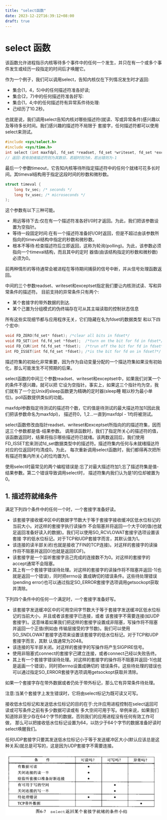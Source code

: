 ```yaml
---
title: "select函数"
date: 2023-12-22T16:39:12+08:00
draft: true
---
```


# select 函数
该函数允许进程指示内核等待多个事件中的任何一个发生，并只在有一个或多个事件发生或经历一段指定的时间后才唤醒它。

作为一个例子，我们可以调用select，告知内核仅在下列情况发生时才返回:
- 集合{1，4，5}中的任何描述符准各好读;
- 集合{2，7}中的任何描述符准各好写:
- 集合{1，4;中的任何描述符有异常系件待处理:
- 己经历了10.2秒。

也就是说，我们调用select告知内核对哪些描述符(就读、写或异常条件)感兴趣以及等待多长时间。我们感兴趣的描述符不局限于
套接字，任何描述符都可以使用select来测试。

```c
#include <sys/select.h>
#include <sys/time.h>
int select (int maxfdpl, fd_set *readset, fd_set *writeset, fd_set *exceptset, const struct timeval *timeout) ;
// 返回:若有就绪描述符则为其数目，若超时则为0，若出错则为-1
```
最后一个参数timeout，它告知内核等待所指定描述符中的任何个就绪可花多长时间。其timeval结构用于指定这段时间的秒数和微秒数。
```c
struct timeval {
    long tv_sec; /* seconds */
    long tv_usec; /* microseconds */
);
```
这个参数有以下三种可能。
- 用远等待下去:仅在有一个描述符准各好I/0时才返回。为此，我们把该参数设置为空指针。
- 等待一段固定时间:在有一个描述符准备好I/O时返回，但是不超过由该参数所指向的timeval结构中指定的秒数和微秒数。
- 根本不等待:检查描述符后立即返回，这称为轮询(polling)。为此，该参数必须指向一个timeval结构，而且其中的定时
器值(由该结构指定的秒数和微秒数)必须为0。

前两种情形的等待通常会被进程在等待期间捕获的信号中断，并从信号处理函数返回。

中间的三个参数readset、writeset和exceptset指定我们要让内核测试读、写和异常条件的描述符。
目前支持的异常条件只有两个:
- 某个套接字的带外数据的到达.
- 某个己置为分组模式的伪终端存在可从其主端读取的控制状态信息

所有这些实现细节都与应用程序无关，它们隐藏在名为fdset的数据类型
和以下四个宏中:
```c
void FD_ZERO(fd_set* fdset); /*clear all bits in fdset*/
void FD_SET(int fd,fd_set *fdset);  /*turn on the bit for fd in fdset*/
void FD_CUR(int fd,fd_set *fdset);  /*trun off the bit for fd in fdset*/
int FD_ISSET(int fd,fd_set *fdset); /*is the bit for fd on in fdset?*/
```

描述符集的初始化非常重要，因为作为自动变量分配的一个描达符集如果没有初始化，那么可能发生不可预期的后果。

select函数的中间三个参数readset、writeset和exceptset中，如果我们对某一个的条件不感兴趣，就可以把
它设为空指针。事实上，如果这三个指针均为空，我们就有了一个比Unix的sleep函数更为精确的定时器(sleep睡
眠以秒为最小单位)。poll函数提供类似的功能。

maxfdpl参数指定待测试的描述符个数，它的值是待测试的最大描达符加1(因此我们把该参数命名为maxfdpl)，
描述符0，1,2...一直到maxfdpl - 1均将被测试。

select函数修改由指针readset、writeset和exceptset所指向的的描述符集，因而这三个参数都是值-结果参数。
调用该函数时，我们了指定所关心的描述符的值，该函数返回时，结果将指示哪些描述符已就绪。该两数返回后，我们使用
FD_ISSET宏来测试fd_set数据类型中的描述符。描述符集内任何与未就绪描达符对应的位返回时均清成0。为此，
每次重新调用select函数时，我们都得再次把所有描述符集内所关心的位均置为1。

使用select时最常见的两个编程错误是:忘了对最大描述符加1;忘了描述符集是值-结果参數。第二个错误导致调用select时，
描述符集内我们认为是1的位却被置为0。

## 1. 描述符就绪条件
满足下列四个条件中的任何一个时，一个套接字准备好读。
- 该套接字接收缓冲区中的数据字节数大于等于套接字接收缓冲区低水位标记的当前大小。对这样的套接字执行读操作
不会阻塞并将返回一个大于0的值(也就足返回准备好读入的数据)。我们可以使用SO_RCVLOWAT套接宇选项设置该套接
字的低水位标记。对于TCP和UDP套接字而言，其默认值为1。
- 该连接的读半部关闭(也就是接收了FIN的TCP连接)。对这样的套接字的读操作将不阻塞并返回0(也就是返回EOF)。
- 该套接字是一个监听套接字且己完成的连接数不为0。对这样的套接字的accept通常不会阻塞。
- 其上有一个套接字错误待处理。对这样的套接字的读操作将不阻塞并返回-1(也就是返回一个错误)，同时把errno设
置成确切的错误条件。这些待处理错误(pending error)也可以通过指定SO_ERROR套接字选项调用getsockopt获取并清除。

下列四个条件中的任何一个满足时，一个套接字准备好写。
- 该套接字发送缓冲区中的可用空间字节数大于等于套接字发送缓冲区低水位标记的当前大小，并且或者该套接字已连接，或者
该套接字不需要连接(如UDP套接字)。这意味着如果我们把这样的套接字设置成非阻塞，写操作将不阻塞并返回一个正值(例如由
传输层接受的字节数)。我们可以使用SO_SNDLOWAT套接字选项来设置该套接字的低水位标记。对于TCP和UDP套接字而言，其默
认值通常为2048。
- 该连接的写半部关闭。对这样的套接字的写操作将产生SIGPIRE信号。
- 使用非阻塞式connect的套接宇己建立连接，或者connect己经以失败告终。
- 其上有一个套接字错误待处理。对这样的套接字的操作将不阻塞并返回-1(也就是返画一个错误)，同时把errno设置成确切的
错误条件。这些待处理的错误也可以通过指定SO_ERROR套接字选项调用getsockopt获取并清除。

如果一个套接字存在带外数据或者仍处于带外标记，那么它有异常条件待处理。

注意:当某个套接字上发生错误时，它将由select标记为既可读又可写。

接收低水位标记和发送低水位标记的目的在于:允许应用进程控制在select返回可读或可写条件之前有多少数据可读或有
多大空间可用于写。举例来说，如果我们知道除非至少存在64个字节的数据，否则我们的应用进程没有任何有效工作可做，
那么可以把接收低水位标记设置为64，以防少于64个字节的数据准备好读时select唤醒我们。

任何UDP套接字只要其发送低水位标记小于等于发送缓冲区大小(默认应该总是这种关系)就总是可写的，这是因为UDP套接字不需要连接。

![](https://raw.githubusercontent.com/lsill/gitLink/main/document/photo/note/unix/select_socket_ready.jpg)




